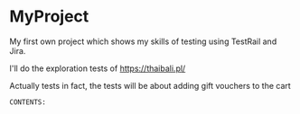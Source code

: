 # MyProject
My first own project which shows my skills of testing using TestRail and Jira.

I'll do the exploration tests of https://thaibali.pl/ 

Actually tests in fact, the tests will be about adding gift vouchers to the cart

    CONTENTS:
  
